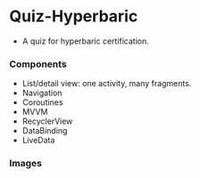 # Quiz-Hyperbaric

- A quiz for hyperbaric certification.

### Components

- List/detail view: one activity, many fragments.
- Navigation
- Coroutines
- MVVM
- RecyclerView
- DataBinding
- LiveData

### Images
